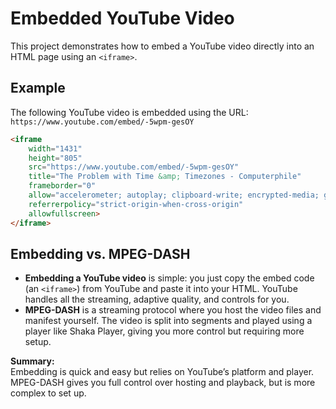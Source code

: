 # Embedded YouTube Video

This project demonstrates how to embed a YouTube video directly into an HTML page using an `<iframe>`.

## Example

The following YouTube video is embedded using the URL:  
`https://www.youtube.com/embed/-5wpm-gesOY`

```html
<iframe 
    width="1431" 
    height="805" 
    src="https://www.youtube.com/embed/-5wpm-gesOY" 
    title="The Problem with Time &amp; Timezones - Computerphile" 
    frameborder="0" 
    allow="accelerometer; autoplay; clipboard-write; encrypted-media; gyroscope; picture-in-picture; web-share" 
    referrerpolicy="strict-origin-when-cross-origin" 
    allowfullscreen>
</iframe>
```

## Embedding vs. MPEG-DASH

- **Embedding a YouTube video** is simple: you just copy the embed code (an `<iframe>`) from YouTube and paste it into your HTML. YouTube handles all the streaming, adaptive quality, and controls for you.
- **MPEG-DASH** is a streaming protocol where you host the video files and manifest yourself. The video is split into segments and played using a player like Shaka Player, giving you more control but requiring more setup.

**Summary:**  
Embedding is quick and easy but relies on YouTube’s platform and player. MPEG-DASH gives you full control over hosting and playback, but is more complex to set up.